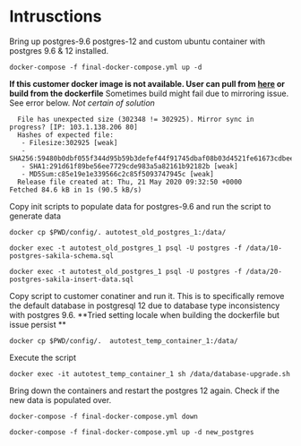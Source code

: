 # Intrusctions

Bring up postgres-9.6 postgres-12 and custom ubuntu container with postgres 9.6 & 12 installed.

```
docker-compose -f final-docker-compose.yml up -d    
```

**If this customer docker image is not available. User can pull from [here](https://hub.docker.com/repository/docker/weetong/autotest) or build from the dockerfile** 
Sometimes build might fail due to mirroring issue. See error below. *Not certain of solution*

```
  File has unexpected size (302348 != 302925). Mirror sync in progress? [IP: 103.1.138.206 80]
  Hashes of expected file:
   - Filesize:302925 [weak]
   - SHA256:59480b0dbf055f344d95b59b3defef44f91745dbaf08b03d4521fe61673cdbee
   - SHA1:291d61f89be56ee7729cde983a5a82161b92182b [weak]
   - MD5Sum:c85e19e1e339566c2c85f5093747945c [weak]
  Release file created at: Thu, 21 May 2020 09:32:50 +0000
Fetched 84.6 kB in 1s (90.5 kB/s)
```

Copy init scripts to populate data for postgres-9.6 and run the script to generate data

```
docker cp $PWD/config/. autotest_old_postgres_1:/data/

docker exec -t autotest_old_postgres_1 psql -U postgres -f /data/10-postgres-sakila-schema.sql

docker exec -t autotest_old_postgres_1 psql -U postgres -f /data/20-postgres-sakila-insert-data.sql
```
Copy script to customer conatiner and run it. This is to specifically remove the default database in postgresql 12 due to database type inconsistency with postgres 9.6. 
**Tried setting locale when building the dockerfile but issue persist **
```
docker cp $PWD/config/.  autotest_temp_container_1:/data/
```
Execute the script

```
docker exec -it autotest_temp_container_1 sh /data/database-upgrade.sh
```

Bring down the containers and restart the postgres 12 again. Check if the new data is populated over.
```
docker-compose -f final-docker-compose.yml down

docker-compose -f final-docker-compose.yml up -d new_postgres
```
